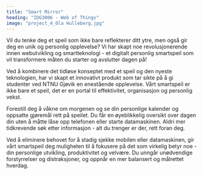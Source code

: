 ```yaml
---
title: "Smart Mirror"
heading: "IDG3006 - Web of Things"
image: "project_4_Ola Hulleberg.jpg"
---
```


Vil du tenke deg et speil som ikke bare reflekterer ditt ytre, men også gir deg en unik og personlig opplevelse? Vi har skapt noe revolusjonerende innen webutvikling og smartteknologi - et digitalt personlig smartspeil som vil transformere måten du starter og avslutter dagen på!

Ved å kombinere det tidløse konseptet med et speil og den nyeste teknologien, har vi skapt et innovativt produkt som tar sikte på å gi studenter ved NTNU Gjøvik en enestående opplevelse. Vårt smartspeil er ikke bare et speil, det er en portal til effektivitet, organisasjon og personlig vekst.

Forestill deg å våkne om morgenen og se din personlige kalender og oppsatte gjøremål rett på speilet. Du får en øyeblikkelig oversikt over dagen din uten å måtte låse opp telefonen eller starte datamaskinen. Aldri mer tidkrevende søk etter informasjon - alt du trenger er der, rett foran deg.

Ved å eliminere behovet for å stadig sjekke mobilen eller datamaskinen, gir vårt smartspeil deg muligheten til å fokusere på det som virkelig betyr noe - din personlige utvikling, produktivitet og velvære. Du unngår unødvendige forstyrrelser og distraksjoner, og oppnår en mer balansert og målrettet hverdag.
